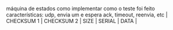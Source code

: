 máquina de estados
como implementar
como o teste foi feito
características: udp, envia um e espera ack, timeout, reenvia, etc
| CHECKSUM 1 | CHECKSUM 2 | SIZE | SERIAL | DATA |